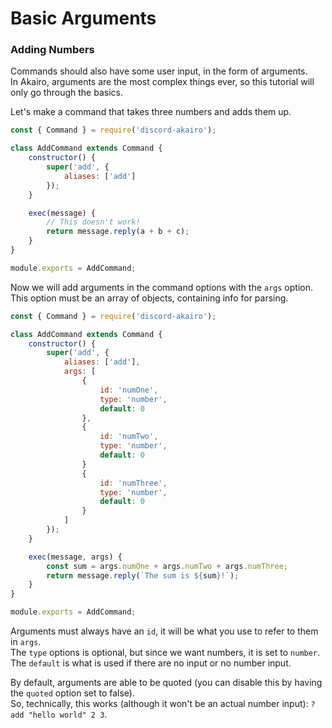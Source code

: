 # Basic Arguments

### Adding Numbers

Commands should also have some user input, in the form of arguments.  
In Akairo, arguments are the most complex things ever, so this tutorial will only go through the basics.  

Let's make a command that takes three numbers and adds them up.  

```js
const { Command } = require('discord-akairo');

class AddCommand extends Command {
    constructor() {
        super('add', {
            aliases: ['add']
        });
    }

    exec(message) {
        // This doesn't work!
        return message.reply(a + b + c);
    }
}

module.exports = AddCommand;
```

Now we will add arguments in the command options with the `args` option.  
This option must be an array of objects, containing info for parsing.  

```js
const { Command } = require('discord-akairo');

class AddCommand extends Command {
    constructor() {
        super('add', {
            aliases: ['add'],
            args: [
                {
                    id: 'numOne',
                    type: 'number',
                    default: 0
                },
                {
                    id: 'numTwo',
                    type: 'number',
                    default: 0
                }
                {
                    id: 'numThree',
                    type: 'number',
                    default: 0
                }
            ]
        });
    }

    exec(message, args) {
        const sum = args.numOne + args.numTwo + args.numThree;
        return message.reply(`The sum is ${sum}!`);
    }
}

module.exports = AddCommand;
```

Arguments must always have an `id`, it will be what you use to refer to them in `args`.  
The `type` options is optional, but since we want numbers, it is set to `number`.  
The `default` is what is used if there are no input or no number input.  

By default, arguments are able to be quoted (you can disable this by having the `quoted` option set to false).  
So, technically, this works (although it won't be an actual number input): `?add "hello world" 2 3`.  
